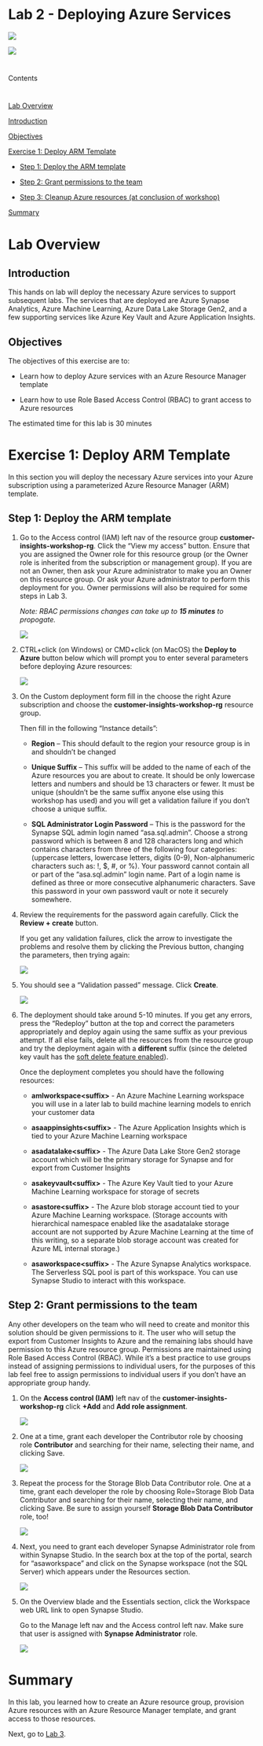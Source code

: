 # Lab 2 - Deploying Azure Services

![](images/lab02/media/image1.png)

![](images/lab02/media/image2.png)

#  

Contents

# 

[Lab Overview](#lab-overview)

[Introduction](#introduction)

[Objectives](#objectives)

[Exercise 1: Deploy ARM Template](#exercise-1-deploy-arm-template)

- [Step 1: Deploy the ARM template](#step-2-deploy-the-arm-template)

- [Step 2: Grant permissions to the team](#step-3-grant-permissions-to-the-team)

- [Step 3: Cleanup Azure resources (at conclusion of workshop)](#step-4-cleanup-azure-resources-at-conclusion-of-workshop)

[Summary](#summary)

# 

# Lab Overview

## Introduction

This hands on lab will deploy the necessary Azure services to support
subsequent labs. The services that are deployed are Azure Synapse
Analytics, Azure Machine Learning, Azure Data Lake Storage Gen2, and a
few supporting services like Azure Key Vault and Azure Application
Insights.

## Objectives

The objectives of this exercise are to:

-   Learn how to deploy Azure services with an Azure Resource Manager
    template

-   Learn how to use Role Based Access Control (RBAC) to grant access to
    Azure resources

The estimated time for this lab is 30 minutes

# Exercise 1: Deploy ARM Template

In this section you will deploy the necessary Azure services into your
Azure subscription using a parameterized Azure Resource Manager (ARM)
template.


## Step 1: Deploy the ARM template

1.  Go to the Access control (IAM) left nav of the resource group **customer-insights-workshop-rg**. Click the “View my access” button. Ensure
    that you are assigned the Owner role for this resource group (or the
    Owner role is inherited from the subscription or management group). If
    you are not an Owner, then ask your Azure administrator to make you an
    Owner on this resource group. Or ask your Azure administrator to perform
    this deployment for you. Owner permissions will also be required for some steps in Lab 3.

    _Note: RBAC permissions changes can take up to **15 minutes** to propogate._

    ![](images/lab02/media/image6.png)

1.  CTRL+click (on Windows) or CMD+click (on MacOS) the **Deploy to Azure** button below which will prompt you to
    enter several parameters before deploying Azure resources:

    <a href="https://portal.azure.com/#create/Microsoft.Template/uri/https%3A%2F%2Fraw.githubusercontent.com%2FArtisConsulting%2Fcustomer-insights-azure-data-workshop%2Fmain%2FAzureSetup%2FArmTemplate.json" target="_blank">![](images/lab02/media/image7.png)</a>

1.  On the Custom deployment form fill in the choose the right Azure
    subscription and choose the **customer-insights-workshop-rg** resource group.

    Then fill in the following “Instance details”:

    -   **Region** – This should default to the region your resource group
        is in and shouldn’t be changed

    -   **Unique Suffix** – This suffix will be added to the name of each of
        the Azure resources you are about to create. It should be only
        lowercase letters and numbers and should be 13 characters or fewer.
        It must be unique (shouldn’t be the same suffix anyone else using
        this workshop has used) and you will get a validation failure if you
        don’t choose a unique suffix.

    -   **SQL Administrator Login Password** – This is the password for the
        Synapse SQL admin login named “asa.sql.admin”. Choose a strong
        password which is between 8 and 128 characters long and which
        contains characters from three of the following four categories:
        (uppercase letters, lowercase letters, digits (0-9),
        Non-alphanumeric characters such as: !, $, #, or %). Your password
        cannot contain all or part of the “asa.sql.admin” login name. Part
        of a login name is defined as three or more consecutive alphanumeric
        characters. Save this password in your own password vault or note it
        securely somewhere.

1.  Review the requirements for the password again carefully. Click the
    **Review + create** button.

    If you get any validation failures, click the arrow to investigate
    the problems and resolve them by clicking the Previous button,
    changing the parameters, then trying again:

    ![](images/lab02/media/image8.png)

1.  You should see a “Validation passed” message. Click **Create**.

    ![](images/lab02/media/image9.png)

1.  The deployment should take around 5-10 minutes. If you get any
    errors, press the “Redeploy” button at the top and correct the
    parameters appropriately and deploy again using the same suffix as
    your previous attempt. If all else fails, delete all the resources
    from the resource group and try the deployment again with a
    **different** suffix (since the deleted key vault has the [soft
    delete feature
    enabled](https://docs.microsoft.com/en-us/azure/key-vault/general/soft-delete-overview)).

    Once the deployment completes you should have the following
    resources:

    -   **amlworkspace\<suffix>** - An Azure Machine Learning workspace you
        will use in a later lab to build machine learning models to enrich
        your customer data

    -   **asaappinsights\<suffix>** - The Azure Application Insights which
        is tied to your Azure Machine Learning workspace

    -   **asadatalake\<suffix>** - The Azure Data Lake Store Gen2 storage
        account which will be the primary storage for Synapse and for export
        from Customer Insights

    -   **asakeyvault\<suffix>** - The Azure Key Vault tied to your Azure
        Machine Learning workspace for storage of secrets

    -   **asastore\<suffix>** - The Azure blob storage account tied to your
        Azure Machine Learning workspace. (Storage accounts with
        hierarchical namespace enabled like the asadatalake storage account
        are not supported by Azure Machine Learning at the time of this
        writing, so a separate blob storage account was created for Azure ML
        internal storage.)

    -   **asaworkspace\<suffix>** - The Azure Synapse Analytics workspace.
        The Serverless SQL pool is part of this workspace. You can use
        Synapse Studio to interact with this workspace.

## Step 2: Grant permissions to the team

Any other developers on the team who will need to create and monitor
this solution should be given permissions to it. The user who will setup
the export from Customer Insights to Azure and the remaining labs should
have permission to this Azure resource group. Permissions are maintained
using Role Based Access Control (RBAC). While it’s a best practice to
use groups instead of assigning permissions to individual users, for the
purposes of this lab feel free to assign permissions to individual users
if you don’t have an appropriate group handy.

1.  On the **Access control (IAM)** left nav of the
    **customer-insights-workshop-rg** click **+Add** and **Add role
    assignment**.

    ![](images/lab02/media/image10.png)

1.  One at a time, grant each developer the Contributor role by choosing
    role **Contributor** and searching for their name, selecting their name, and
    clicking Save.

    ![](images/lab02/media/image11.png)
    
1.  Repeat the process for the Storage Blob Data Contributor role. One at a
    time, grant each developer the role by choosing Role=Storage Blob Data
    Contributor and searching for their name, selecting their name, and
    clicking Save. Be sure to assign yourself **Storage Blob Data
    Contributor** role, too!

    ![](images/lab02/media/image12.png)

1.  Next, you need to grant each developer Synapse Administrator role from
    within Synapse Studio. In the search box at the top of the portal,
    search for “asaworkspace” and click on the Synapse workspace (not the
    SQL Server) which appears under the Resources section.

    ![](images/lab02/media/image13.png)

1.  On the Overview blade and the Essentials section, click the Workspace
    web URL link to open Synapse Studio.

    Go to the Manage left nav and the Access control left nav. Make sure that user is assigned with **Synapse Administrator** role.

    ![](images/lab02/media/lab2-synapse.png)


# Summary

In this lab, you learned how to create an Azure resource group,
provision Azure resources with an Azure Resource Manager template, and
grant access to those resources.

Next, go to [Lab 3](lab03.md).
